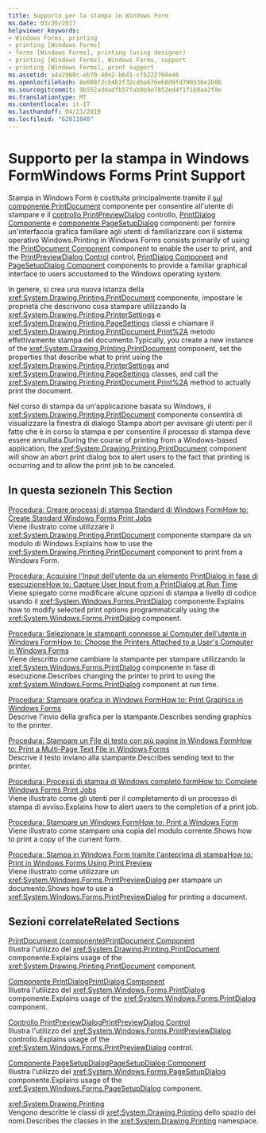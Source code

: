 ```yaml
---
title: Supporto per la stampa in Windows Form
ms.date: 03/30/2017
helpviewer_keywords:
- Windows Forms, printing
- printing [Windows Forms]
- forms [Windows Forms], printing (using designer)
- printing [Windows Forms], Windows Forms, support
- printing [Windows Forms], print support
ms.assetid: a4a2960c-eb70-48e2-b641-cfb222704e46
ms.openlocfilehash: 8e008f2cb4b2f32cdba676e68d9fd790530e2b06
ms.sourcegitcommit: 9b552addadfb57fab0b9e7852ed4f1f1b8a42f8e
ms.translationtype: MT
ms.contentlocale: it-IT
ms.lasthandoff: 04/23/2019
ms.locfileid: "62011848"
---
```

# <a name="windows-forms-print-support"></a><span data-ttu-id="73ad4-102">Supporto per la stampa in Windows Form</span><span class="sxs-lookup"><span data-stu-id="73ad4-102">Windows Forms Print Support</span></span>
<span data-ttu-id="73ad4-103">Stampa in Windows Form è costituita principalmente tramite il [sul componente PrintDocument](../controls/printdocument-component-windows-forms.md) componente per consentire all'utente di stampare e il [controllo PrintPreviewDialog](../controls/printpreviewdialog-control-windows-forms.md) controllo, [PrintDialog Componente](../controls/printdialog-component-windows-forms.md) e [componente PageSetupDialog](../controls/pagesetupdialog-component-windows-forms.md) componenti per fornire un'interfaccia grafica familiare agli utenti di familiarizzare con il sistema operativo Windows.</span><span class="sxs-lookup"><span data-stu-id="73ad4-103">Printing in Windows Forms consists primarily of using the [PrintDocument Component](../controls/printdocument-component-windows-forms.md) component to enable the user to print, and the [PrintPreviewDialog Control](../controls/printpreviewdialog-control-windows-forms.md) control, [PrintDialog Component](../controls/printdialog-component-windows-forms.md) and [PageSetupDialog Component](../controls/pagesetupdialog-component-windows-forms.md) components to provide a familiar graphical interface to users accustomed to the Windows operating system.</span></span>  
  
 <span data-ttu-id="73ad4-104">In genere, si crea una nuova istanza della <xref:System.Drawing.Printing.PrintDocument> componente, impostare le proprietà che descrivono cosa stampare utilizzando la <xref:System.Drawing.Printing.PrinterSettings> e <xref:System.Drawing.Printing.PageSettings> classi e chiamare il <xref:System.Drawing.Printing.PrintDocument.Print%2A> metodo effettivamente stampa del documento.</span><span class="sxs-lookup"><span data-stu-id="73ad4-104">Typically, you create a new instance of the <xref:System.Drawing.Printing.PrintDocument> component, set the properties that describe what to print using the <xref:System.Drawing.Printing.PrinterSettings> and <xref:System.Drawing.Printing.PageSettings> classes, and call the <xref:System.Drawing.Printing.PrintDocument.Print%2A> method to actually print the document.</span></span>  
  
 <span data-ttu-id="73ad4-105">Nel corso di stampa da un'applicazione basata su Windows, il <xref:System.Drawing.Printing.PrintDocument> componente consentirà di visualizzare la finestra di dialogo Stampa abort per avvisare gli utenti per il fatto che è in corso la stampa e per consentire il processo di stampa deve essere annullata.</span><span class="sxs-lookup"><span data-stu-id="73ad4-105">During the course of printing from a Windows-based application, the <xref:System.Drawing.Printing.PrintDocument> component will show an abort print dialog box to alert users to the fact that printing is occurring and to allow the print job to be canceled.</span></span>  
  
## <a name="in-this-section"></a><span data-ttu-id="73ad4-106">In questa sezione</span><span class="sxs-lookup"><span data-stu-id="73ad4-106">In This Section</span></span>  
 [<span data-ttu-id="73ad4-107">Procedura: Creare processi di stampa Standard di Windows Form</span><span class="sxs-lookup"><span data-stu-id="73ad4-107">How to: Create Standard Windows Forms Print Jobs</span></span>](how-to-create-standard-windows-forms-print-jobs.md)  
 <span data-ttu-id="73ad4-108">Viene illustrato come utilizzare il <xref:System.Drawing.Printing.PrintDocument> componente stampare da un modulo di Windows.</span><span class="sxs-lookup"><span data-stu-id="73ad4-108">Explains how to use the <xref:System.Drawing.Printing.PrintDocument> component to print from a Windows Form.</span></span>  
  
 [<span data-ttu-id="73ad4-109">Procedura: Acquisire l'Input dell'utente da un elemento PrintDialog in fase di esecuzione</span><span class="sxs-lookup"><span data-stu-id="73ad4-109">How to: Capture User Input from a PrintDialog at Run Time</span></span>](how-to-capture-user-input-from-a-printdialog-at-run-time.md)  
 <span data-ttu-id="73ad4-110">Viene spiegato come modificare alcune opzioni di stampa a livello di codice usando il <xref:System.Windows.Forms.PrintDialog> componente.</span><span class="sxs-lookup"><span data-stu-id="73ad4-110">Explains how to modify selected print options programmatically using the <xref:System.Windows.Forms.PrintDialog> component.</span></span>  
  
 [<span data-ttu-id="73ad4-111">Procedura: Selezionare le stampanti connesse al Computer dell'utente in Windows Form</span><span class="sxs-lookup"><span data-stu-id="73ad4-111">How to: Choose the Printers Attached to a User's Computer in Windows Forms</span></span>](how-to-choose-the-printers-attached-to-user-computer-in-windows-forms.md)  
 <span data-ttu-id="73ad4-112">Viene descritto come cambiare la stampante per stampare utilizzando la <xref:System.Windows.Forms.PrintDialog> componente in fase di esecuzione.</span><span class="sxs-lookup"><span data-stu-id="73ad4-112">Describes changing the printer to print to using the <xref:System.Windows.Forms.PrintDialog> component at run time.</span></span>  
  
 [<span data-ttu-id="73ad4-113">Procedura: Stampare grafica in Windows Form</span><span class="sxs-lookup"><span data-stu-id="73ad4-113">How to: Print Graphics in Windows Forms</span></span>](how-to-print-graphics-in-windows-forms.md)  
 <span data-ttu-id="73ad4-114">Descrive l'invio della grafica per la stampante.</span><span class="sxs-lookup"><span data-stu-id="73ad4-114">Describes sending graphics to the printer.</span></span>  
  
 [<span data-ttu-id="73ad4-115">Procedura: Stampare un File di testo con più pagine in Windows Form</span><span class="sxs-lookup"><span data-stu-id="73ad4-115">How to: Print a Multi-Page Text File in Windows Forms</span></span>](how-to-print-a-multi-page-text-file-in-windows-forms.md)  
 <span data-ttu-id="73ad4-116">Descrive il testo inviano alla stampante.</span><span class="sxs-lookup"><span data-stu-id="73ad4-116">Describes sending text to the printer.</span></span>  
  
 [<span data-ttu-id="73ad4-117">Procedura: Processi di stampa di Windows completo form</span><span class="sxs-lookup"><span data-stu-id="73ad4-117">How to: Complete Windows Forms Print Jobs</span></span>](how-to-complete-windows-forms-print-jobs.md)  
 <span data-ttu-id="73ad4-118">Viene illustrato come gli utenti per il completamento di un processo di stampa di avviso.</span><span class="sxs-lookup"><span data-stu-id="73ad4-118">Explains how to alert users to the completion of a print job.</span></span>  
  
 [<span data-ttu-id="73ad4-119">Procedura: Stampare un Windows Form</span><span class="sxs-lookup"><span data-stu-id="73ad4-119">How to: Print a Windows Form</span></span>](how-to-print-a-windows-form.md)  
 <span data-ttu-id="73ad4-120">Viene illustrato come stampare una copia del modulo corrente.</span><span class="sxs-lookup"><span data-stu-id="73ad4-120">Shows how to print a copy of the current form.</span></span>  
  
 [<span data-ttu-id="73ad4-121">Procedura: Stampa in Windows Form tramite l'anteprima di stampa</span><span class="sxs-lookup"><span data-stu-id="73ad4-121">How to: Print in Windows Forms Using Print Preview</span></span>](how-to-print-in-windows-forms-using-print-preview.md)  
 <span data-ttu-id="73ad4-122">Viene illustrato come utilizzare un <xref:System.Windows.Forms.PrintPreviewDialog> per stampare un documento.</span><span class="sxs-lookup"><span data-stu-id="73ad4-122">Shows how to use a <xref:System.Windows.Forms.PrintPreviewDialog> for printing a document.</span></span>  
  
## <a name="related-sections"></a><span data-ttu-id="73ad4-123">Sezioni correlate</span><span class="sxs-lookup"><span data-stu-id="73ad4-123">Related Sections</span></span>  
 [<span data-ttu-id="73ad4-124">PrintDocument (componente)</span><span class="sxs-lookup"><span data-stu-id="73ad4-124">PrintDocument Component</span></span>](../controls/printdocument-component-windows-forms.md)  
 <span data-ttu-id="73ad4-125">Illustra l'utilizzo del <xref:System.Drawing.Printing.PrintDocument> componente.</span><span class="sxs-lookup"><span data-stu-id="73ad4-125">Explains usage of the <xref:System.Drawing.Printing.PrintDocument> component.</span></span>  
  
 [<span data-ttu-id="73ad4-126">Componente PrintDialog</span><span class="sxs-lookup"><span data-stu-id="73ad4-126">PrintDialog Component</span></span>](../controls/printdialog-component-windows-forms.md)  
 <span data-ttu-id="73ad4-127">Illustra l'utilizzo del <xref:System.Windows.Forms.PrintDialog> componente.</span><span class="sxs-lookup"><span data-stu-id="73ad4-127">Explains usage of the <xref:System.Windows.Forms.PrintDialog> component.</span></span>  
  
 [<span data-ttu-id="73ad4-128">Controllo PrintPreviewDialog</span><span class="sxs-lookup"><span data-stu-id="73ad4-128">PrintPreviewDialog Control</span></span>](../controls/printpreviewdialog-control-windows-forms.md)  
 <span data-ttu-id="73ad4-129">Illustra l'utilizzo del <xref:System.Windows.Forms.PrintPreviewDialog> controllo.</span><span class="sxs-lookup"><span data-stu-id="73ad4-129">Explains usage of the <xref:System.Windows.Forms.PrintPreviewDialog> control.</span></span>  
  
 [<span data-ttu-id="73ad4-130">Componente PageSetupDialog</span><span class="sxs-lookup"><span data-stu-id="73ad4-130">PageSetupDialog Component</span></span>](../controls/pagesetupdialog-component-windows-forms.md)  
 <span data-ttu-id="73ad4-131">Illustra l'utilizzo del <xref:System.Windows.Forms.PageSetupDialog> componente.</span><span class="sxs-lookup"><span data-stu-id="73ad4-131">Explains usage of the <xref:System.Windows.Forms.PageSetupDialog> component.</span></span>  
  
 <xref:System.Drawing.Printing>  
 <span data-ttu-id="73ad4-132">Vengono descritte le classi di <xref:System.Drawing.Printing> dello spazio dei nomi.</span><span class="sxs-lookup"><span data-stu-id="73ad4-132">Describes the classes in the <xref:System.Drawing.Printing> namespace.</span></span>
